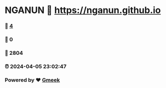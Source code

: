 # NGANUN :link: https://nganun.github.io 
### :page_facing_up: [4](https://nganun.github.io/tag.html) 
### :speech_balloon: 0 
### :hibiscus: 2804 
### :alarm_clock: 2024-04-05 23:02:47 
### Powered by :heart: [Gmeek](https://github.com/Meekdai/Gmeek)
